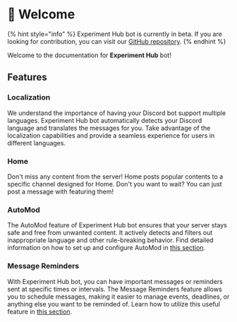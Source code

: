 # 👋 Welcome

{% hint style="info" %}
Experiment Hub bot is currently in beta. If you are looking for contribution, you can visit our [GitHub repository](https://github.com/discordexperimenthub/deh-bot).
{% endhint %}

Welcome to the documentation for **Experiment Hub** bot!

## Features

### Localization

We understand the importance of having your Discord bot support multiple languages. Experiment Hub bot automatically detects your Discord language and translates the messages for you. Take advantage of the localization capabilities and provide a seamless experience for users in different languages.

### Home

Don't miss any content from the server! Home posts popular contents to a specific channel designed for Home. Don't you want to wait? You can just post a message with featuring them!

### AutoMod

The AutoMod feature of Experiment Hub bot ensures that your server stays safe and free from unwanted content. It actively detects and filters out inappropriate language and other rule-breaking behavior. Find detailed information on how to set up and configure AutoMod in [this section](./#home).

### Message Reminders

With Experiment Hub bot, you can have important messages or reminders sent at specific times or intervals. The Message Reminders feature allows you to schedule messages, making it easier to manage events, deadlines, or anything else you want to be reminded of. Learn how to utilize this useful feature in [this section](./#automod).

